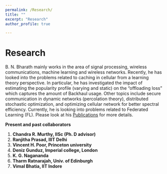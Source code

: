 ```yaml
---
permalink: /Research/
title: ""
excerpt: "Research"
author_profile: true

---
```


# Research

B. N. Bharath mainly works in the area of signal processing, wireless communications, machine learning and wireless networks. Recently, he has looked into the problems related to caching in cellular from a learning theory perspective. In particular, he has investigated the impact of estimating the popularity profile (varying and static) on the “offloading loss” which captures the amount of Backhaul usage. Other topics include secure communication in dynamic networks (percolation theory), distributed stochastic optimization, and optimizing cellular network for better spectral efficiency. Currently, he is looking into problems related to Federated Learning (FL). Please look at his [Publications](/academicpages.github.io/publications/) for more details.

**Present and past collaborators**

1. **Chandra R. Murthy, IISc (Ph. D advisor)**
2. **Ranjitha Prasad, IIIT Delhi**
3. **Vincent H. Poor, Princeton university**
4. **Deniz Gunduz, Imperial college, London**
5. **K. G. Nagananda** 
6. **Tharm Ratnarajah, Univ. of Edinburgh**
7. **Vimal Bhatia, IIT Indore**

